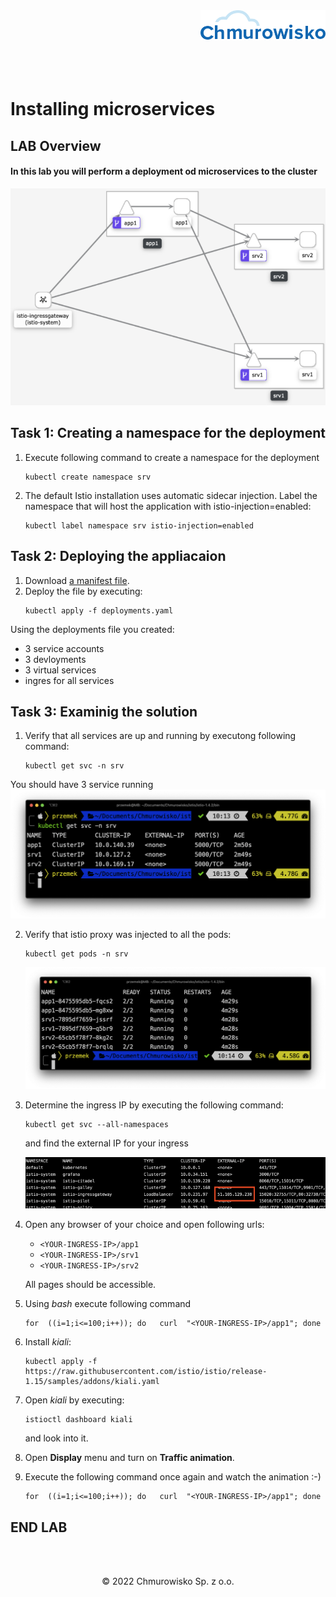 <img src="../../../img/logo.png" alt="Chmurowisko logo" width="200" align="right">
<br><br>
<br><br>
<br><br>

# Installing microservices

## LAB Overview

#### In this lab you will perform a deployment od microservices to the cluster

![application](img/app_components.png)

## Task 1: Creating a namespace for the deployment
1. Execute following command to create a namespace for the deployment
    ```
    kubectl create namespace srv
    ```
2. The default Istio installation uses automatic sidecar injection. Label the namespace that will host the application with istio-injection=enabled:
    ```
    kubectl label namespace srv istio-injection=enabled
    ```

## Task 2: Deploying the appliacaion
1. Download [a manifest file](files/k8s/deployments.yaml).
2. Deploy the file by executing:
    ```
    kubectl apply -f deployments.yaml
    ```
Using the deployments file you created:
* 3 service accounts
* 3 devloyments
* 3 virtual services
* ingres for all services

## Task 3: Examinig the solution
1. Verify that all services are up and running by executong following command:
    ```
    kubectl get svc -n srv
    ```
You should have 3 service running
    ![services](img/app_services.png)

2. Verify that istio proxy was injected to all the pods:
    ```
    kubectl get pods -n srv
    ```

    ![pods](img/app_pods.png)


3. Determine the ingress IP by executing the following command:
    ```
    kubectl get svc --all-namespaces
    ```
    and find the external IP for your ingress
    
    ![ingress](img/ingress_ip.png)


4. Open any browser of your choice and open following urls:
   * ``<YOUR-INGRESS-IP>/app1``
   * ``<YOUR-INGRESS-IP>/srv1``
   * ``<YOUR-INGRESS-IP>/srv2``

    All pages should be accessible.

5. Using *bash* execute following command
    ```
    for  ((i=1;i<=100;i++)); do   curl  "<YOUR-INGRESS-IP>/app1"; done
    ```
6. Install *kiali*:
    ```
    kubectl apply -f https://raw.githubusercontent.com/istio/istio/release-1.15/samples/addons/kiali.yaml

    ```
7. Open *kiali* by executing:
    ```
    istioctl dashboard kiali
    ```
    and look into it.
8. Open **Display** menu and turn on **Traffic animation**.
9. Execute the following command once again and watch the animation :-)
    ```
    for  ((i=1;i<=100;i++)); do   curl  "<YOUR-INGRESS-IP>/app1"; done
    ```

## END LAB

<br><br>
<center><p>&copy; 2022 Chmurowisko Sp. z o.o.<p></center>
